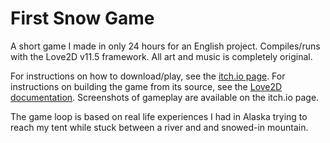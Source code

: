# First Snow Game

A short game I made in only 24 hours for an English project. Compiles/runs with the Love2D v11.5 framework. All art and music is completely original.

For instructions on how to download/play, see the [itch.io page](https://stormpetrel.itch.io/first-snow). For instructions on building the game from its source, see the [Love2D documentation](https://love2d.org/wiki/Game_Distribution). Screenshots of gameplay are available on the itch.io page.

The game loop is based on real life experiences I had in Alaska trying to reach my tent while stuck between a river and and snowed-in mountain.
